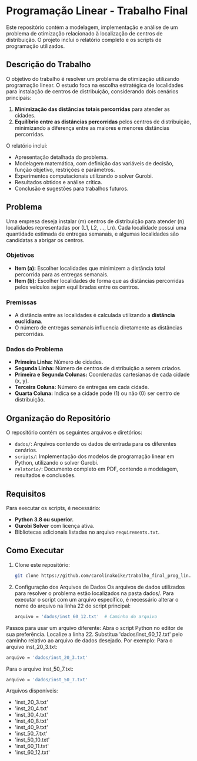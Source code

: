 # Programação Linear - Trabalho Final

Este repositório contém a modelagem, implementação e análise de um problema de otimização relacionado à localização de centros de distribuição. O projeto inclui o relatório completo e os scripts de programação utilizados.

## Descrição do Trabalho

O objetivo do trabalho é resolver um problema de otimização utilizando programação linear. O estudo foca na escolha estratégica de localidades para instalação de centros de distribuição, considerando dois cenários principais:

1. **Minimização das distâncias totais percorridas** para atender as cidades.
2. **Equilíbrio entre as distâncias percorridas** pelos centros de distribuição, minimizando a diferença entre as maiores e menores distâncias percorridas.

O relatório inclui:
- Apresentação detalhada do problema.
- Modelagem matemática, com definição das variáveis de decisão, função objetivo, restrições e parâmetros.
- Experimentos computacionais utilizando o solver Gurobi.
- Resultados obtidos e análise crítica.
- Conclusão e sugestões para trabalhos futuros.

## Problema

Uma empresa deseja instalar \(m\) centros de distribuição para atender \(n\) localidades representadas por \(L1, L2, ..., Ln\). Cada localidade possui uma quantidade estimada de entregas semanais, e algumas localidades são candidatas a abrigar os centros.

### Objetivos

- **Item (a):** Escolher localidades que minimizem a distância total percorrida para as entregas semanais.
- **Item (b):** Escolher localidades de forma que as distâncias percorridas pelos veículos sejam equilibradas entre os centros.

### Premissas
- A distância entre as localidades é calculada utilizando a **distância euclidiana**.
- O número de entregas semanais influencia diretamente as distâncias percorridas.

### Dados do Problema

- **Primeira Linha:** Número de cidades.
- **Segunda Linha:** Número de centros de distribuição a serem criados.
- **Primeira e Segunda Colunas:** Coordenadas cartesianas de cada cidade \(x, y\).
- **Terceira Coluna:** Número de entregas em cada cidade.
- **Quarta Coluna:** Indica se a cidade pode (1) ou não (0) ser centro de distribuição.

## Organização do Repositório

O repositório contém os seguintes arquivos e diretórios:

- `dados/`: Arquivos contendo os dados de entrada para os diferentes cenários.
- `scripts/`: Implementação dos modelos de programação linear em Python, utilizando o solver Gurobi.
- `relatorio/`: Documento completo em PDF, contendo a modelagem, resultados e conclusões.

## Requisitos

Para executar os scripts, é necessário:
- **Python 3.8 ou superior.**
- **Gurobi Solver** com licença ativa.
- Bibliotecas adicionais listadas no arquivo `requirements.txt`.

## Como Executar

1. Clone este repositório:
   ```bash
   git clone https://github.com/carolinakoike/trabalho_final_prog_lin.git
   ```

2. Configuração dos Arquivos de Dados
Os arquivos de dados utilizados para resolver o problema estão localizados na pasta dados/. Para executar o script com um arquivo específico, é necessário alterar o nome do arquivo na linha 22 do script principal:

   ```bash
   arquivo = 'dados/inst_60_12.txt'  # Caminho do arquivo
   ```
Passos para usar um arquivo diferente:
Abra o script Python no editor de sua preferência.
Localize a linha 22.
Substitua 'dados/inst_60_12.txt' pelo caminho relativo ao arquivo de dados desejado. Por exemplo:
Para o arquivo inst_20_3.txt:
   ```bash
   arquivo = 'dados/inst_20_3.txt'
   ```

Para o arquivo inst_50_7.txt:
   ```bash
   arquivo = 'dados/inst_50_7.txt'
   ```
   
Arquivos disponíveis:
- 'inst_20_3.txt'
- 'inst_20_4.txt'
- 'inst_30_4.txt'
- 'inst_40_8.txt'
- 'inst_40_9.txt'
- 'inst_50_7.txt'
- 'inst_50_10.txt'
- 'inst_60_11.txt'
- 'inst_60_12.txt'